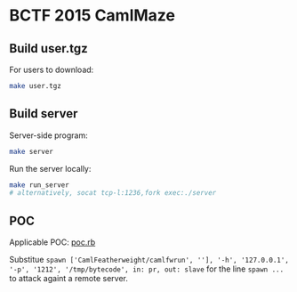 # BCTF 2015 CamlMaze

## Build user.tgz

For users to download:

```bash
make user.tgz
```

## Build server

Server-side program:

```bash
make server
```

Run the server locally:

```bash
make run_server
# alternatively, socat tcp-l:1236,fork exec:./server
```

## POC

Applicable POC: [poc.rb](poc.rb)

Substitue `spawn ['CamlFeatherweight/camlfwrun', ''], '-h', '127.0.0.1', '-p', '1212', '/tmp/bytecode', in: pr, out: slave` for the line `spawn ...` to attack againt a remote server.
